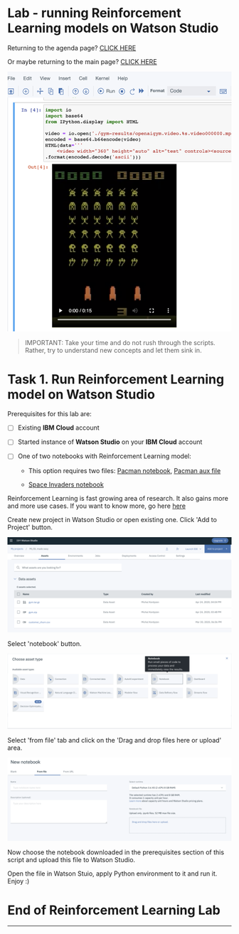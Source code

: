# Lab - running Reinforcement Learning models on Watson Studio          
    
  
Returning to the agenda page?  [CLICK HERE](../README.md)    
      
Or maybe returning to the main page? [CLICK HERE](../../README.md)  

![image-w4-1](../../images/w4-1.png)        
    
  
> IMPORTANT: Take your time and do not rush through the scripts. Rather, try to understand new concepts and let them sink in. 
    
      
# Task 1. Run Reinforcement Learning model on Watson Studio  
  
Prerequisites for this lab are:

- [ ] Existing **IBM Cloud** account   
  
- [ ] Started instance of **Watson Studio** on your **IBM Cloud** account   
  
- [ ] One of two notebooks with Reinforcement Learning model: 

    + This option requires two files: [Pacman notebook](../../code/pacman.ipynb), [Pacman aux file](../../code/pacman.h5)

    + [Space Invaders notebook](../../code/space_invaders.ipynb)  



Reinforcement Learning is fast growing area of research. It also gains more and more use cases. If you want to know more, go here  [here](https://medium.com/ibm-data-ai/reinforcement-learning-the-business-use-case-part-1-65976c745319)  


Create new project in Watson Studio or open existing one. Click 'Add to Project' button.

![image w4-2](../../images/w4-2.png) 

Select 'notebook' button.

![image w4-3](../../images/w4-3.png)

Select 'from file' tab and click on the 'Drag and drop files here or upload' area. 

![image w4-4](../../images/w4-4.png)

Now choose the notebook downloaded in the prerequisites section of this script and upload this file to Watson Studio.  

Open the file in Watson Stuio, apply Python environment to it and run it. Enjoy :)


# End of Reinforcement Learning Lab
---